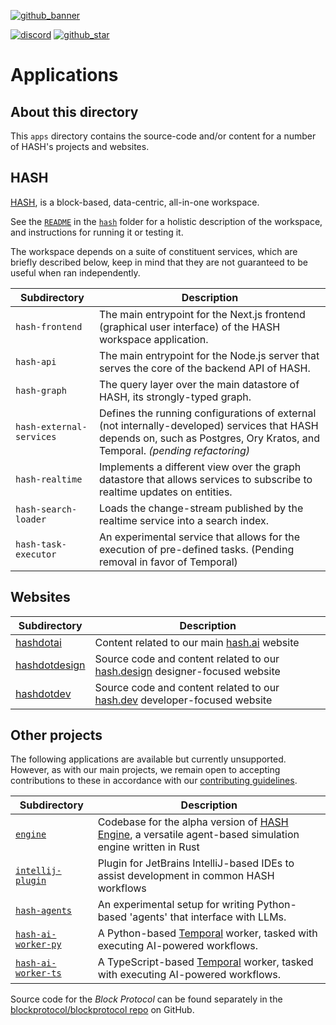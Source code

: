 [blockprotocol/blockprotocol repo]: https://github.com/blockprotocol/blockprotocol
[contributing guidelines]: https://github.com/hashintel/hash/blob/main/.github/CONTRIBUTING.md
[discord]: https://hash.ai/discord?utm_medium=organic&utm_source=github_readme_hash-repo_apps
[github_banner]: https://hash.dev/?utm_medium=organic&utm_source=github_readme_hash-repo_apps
[github_star]: https://github.com/hashintel/hash/tree/main/apps#
[hash]: https://hash.ai/platform/hash?utm_medium=organic&utm_source=github_readme_hash-repo_apps
[hash engine]: https://hash.ai/platform/engine?utm_medium=organic&utm_source=github_readme_hash-repo_apps
[hash.ai]: https://hash.ai/?utm_medium=organic&utm_source=github_readme_hash-repo_apps
[hash.design]: https://hash.design/?utm_medium=organic&utm_source=github_readme_hash-repo_apps
[hash.dev]: https://hash.dev/?utm_medium=organic&utm_source=github_readme_hash-repo_apps

[![github_banner](https://hash.ai/cdn-cgi/imagedelivery/EipKtqu98OotgfhvKf6Eew/01e2b813-d046-4b70-cc4e-eb2f1ead6900/github)][github_banner]

[![discord](https://img.shields.io/discord/840573247803097118)][discord] [![github_star](https://img.shields.io/github/stars/hashintel/hash?label=Star%20on%20GitHub&style=social)][github_star]

# Applications

## About this directory

This `apps` directory contains the source-code and/or content for a number of HASH's projects and websites.

## HASH

[HASH], is a block-based, data-centric, all-in-one workspace.

See the [`README`](hash/README.md) in the [`hash`](hash) folder for a holistic description of the workspace, and instructions for running it or testing it.

The workspace depends on a suite of constituent services, which are briefly described below, keep in mind that they are not guaranteed to be useful when ran independently.

| Subdirectory             | Description                                                                                                                                                                  |
| ------------------------ | ---------------------------------------------------------------------------------------------------------------------------------------------------------------------------- |
| `hash-frontend`          | The main entrypoint for the Next.js frontend (graphical user interface) of the HASH workspace application.                                                                   |
| `hash-api`               | The main entrypoint for the Node.js server that serves the core of the backend API of HASH.                                                                                  |
| `hash-graph`             | The query layer over the main datastore of HASH, its strongly-typed graph.                                                                                                   |
| `hash-external-services` | Defines the running configurations of external (not internally-developed) services that HASH depends on, such as Postgres, Ory Kratos, and Temporal. _(pending refactoring)_ |
| `hash-realtime`          | Implements a different view over the graph datastore that allows services to subscribe to realtime updates on entities.                                                      |
| `hash-search-loader`     | Loads the change-stream published by the realtime service into a search index.                                                                                               |
| `hash-task-executor`     | An experimental service that allows for the execution of pre-defined tasks. (Pending removal in favor of Temporal)                                                           |

## Websites

| Subdirectory                   | Description                                                                   |
| ------------------------------ | ----------------------------------------------------------------------------- |
| [hashdotai](hashdotai)         | Content related to our main [hash.ai] website                                 |
| [hashdotdesign](hashdotdesign) | Source code and content related to our [hash.design] designer-focused website |
| [hashdotdev](hashdotdev)       | Source code and content related to our [hash.dev] developer-focused website   |

## Other projects

The following applications are available but currently unsupported. However, as with our main projects, we remain open to accepting contributions to these in accordance with our [contributing guidelines].

| Subdirectory                             | Description                                                                                                |
| ---------------------------------------- | ---------------------------------------------------------------------------------------------------------- |
| [`engine`](engine)                       | Codebase for the alpha version of [HASH Engine], a versatile agent-based simulation engine written in Rust |
| [`intellij-plugin`](intellij-plugin)     | Plugin for JetBrains IntelliJ-based IDEs to assist development in common HASH workflows                    |
| [`hash-agents`](hash-agents)             | An experimental setup for writing Python-based 'agents' that interface with LLMs.                          |
| [`hash-ai-worker-py`](hash-ai-worker-py) | A Python-based [Temporal](temporal.io) worker, tasked with executing AI-powered workflows.                 |
| [`hash-ai-worker-ts`](hash-ai-worker-ts) | A TypeScript-based [Temporal](temporal.io) worker, tasked with executing AI-powered workflows.             |

Source code for the _Block Protocol_ can be found separately in the [blockprotocol/blockprotocol repo] on GitHub.
